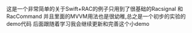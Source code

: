 这是一个非常简单的关于Swift+RAC的例子只用到了很基础的Racsignal 和 RacCommand 并且里面的MVVM用法也是很幼稚,总之是一个初步的实验的demo代码 后面跟随着学习我会继续更新和完善这个小demo
